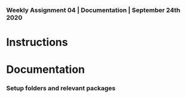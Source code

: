 ### Weekly Assignment 04 | Documentation | September 24th 2020

# Instructions




# Documentation
### Setup folders and relevant packages
